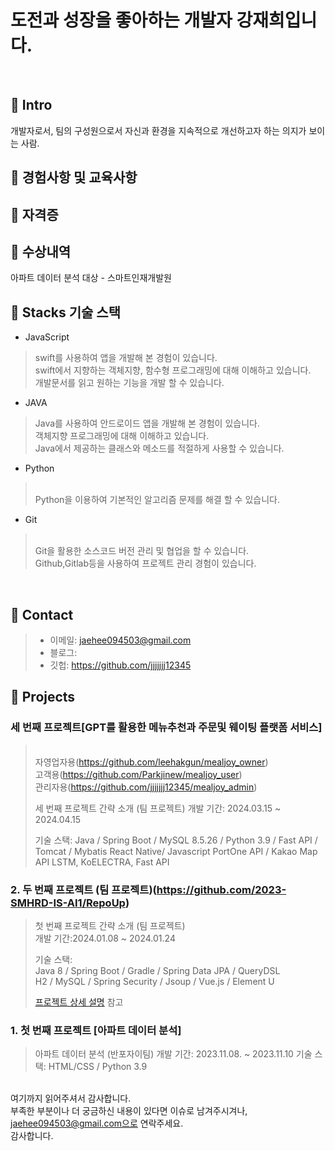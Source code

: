 # 도전과 성장을 좋아하는 개발자 강재희입니다.
>
>
</br>

## :pushpin: Intro
개발자로서, 팀의 구성원으로서 자신과 환경을 지속적으로 개선하고자 하는 의지가 보이는 사람.
</br>
## :pushpin: 경험사항 및 교육사항


## :pushpin: 자격증


## :pushpin: 수상내역
아파트 데이터 분석 대상 - 스마트인재개발원


## :pushpin: Stacks 기술 스택
- JavaScript
 > swift를 사용하여 앱을 개발해 본 경험이 있습니다.
 > </br>swift에서 지향하는 객체지향, 함수형 프로그래밍에 대해 이해하고 있습니다.
 > </br>개발문서를 읽고 원하는 기능을 개발 할 수 있습니다.

- JAVA
> Java를 사용하여 안드로이드 앱을 개발해 본 경험이 있습니다.
> </br>객체지향 프로그래밍에 대해 이해하고 있습니다.
> </br>Java에서 제공하는 클래스와 메소드를 적절하게 사용할 수 있습니다.

- Python
></br> Python을 이용하여 기본적인 알고리즘 문제를 해결 할 수 있습니다.

- Git
> </br>Git을 활용한 소스코드 버전 관리 및 협업을 할 수 있습니다.
> </br>Github,Gitlab등을 사용하여 프로젝트 관리 경험이 있습니다.

</br>


## :pushpin: Contact
> - 이메일: jaehee094503@gmail.com
> - 블로그: 
> - 깃헙: https://github.com/jjjjjjj12345

## :pushpin: Projects



### 세 번째 프로젝트[GPT를 활용한 메뉴추천과 주문및 웨이팅 플랫폼 서비스]
></br>자영업자용(https://github.com/leehakgun/mealjoy_owner)
></br>고객용(https://github.com/Parkjinew/mealjoy_user)
></br>관리자용(https://github.com/jjjjjjj12345/mealjoy_admin)
>
>세 번째 프로젝트 간략 소개 (팀 프로젝트)
>개발 기간: 2024.03.15 ~ 2024.04.15
>
>기술 스택:
>Java / Spring Boot / MySQL 8.5.26 / Python 3.9 / Fast API / Tomcat / Mybatis
>React Native/ Javascript
>PortOne API / Kakao Map API
>LSTM, KoELECTRA, Fast API


### 2. 두 번째 프로젝트  (팀 프로젝트)(https://github.com/2023-SMHRD-IS-AI1/RepoUp)
>첫 번째 프로젝트 간략 소개  (팀 프로젝트)  
>개발 기간:2024.01.08 ~ 2024.01.24
>  
>기술 스택:  
>Java 8 / Spring Boot / Gradle / Spring Data JPA / QueryDSL  
>H2 / MySQL / Spring Security / Jsoup / Vue.js / Element U  
>  
>[프로젝트 상세 설명](https://github.com/JungHyung2/gitio.io) 참고



### 1. 첫 번째 프로젝트 [아파트 데이터 분석]
>아파트 데이터 분석 (반포자이팀)
>개발 기간: 2023.11.08. ~ 2023.11.10
>기술 스택:
>HTML/CSS / Python 3.9


</br>여기까지 읽어주셔서 감사합니다.
</br>부족한 부분이나 더 궁금하신 내용이 있다면 이슈로 남겨주시겨나, 
</br>jaehee094503@gmail.com으로 연락주세요.
</br>감사합니다.
